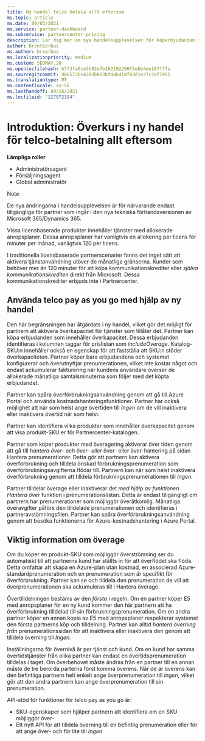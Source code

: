 ```yaml
---
title: Ny handel telco betala allt eftersom
ms.topic: article
ms.date: 09/03/2021
ms.service: partner-dashboard
ms.subservice: partnercenter-pricing
description: Lär dig mer om nya handelsupplevelser för köperbjudanden som möjliggör betalning när du överköper.
author: BrentSerbus
ms.author: brserbus
ms.localizationpriority: medium
ms.custom: SEOMAY.20
ms.openlocfilehash: b7f3fa6ce3b92e7b182192290f5ebb4ee167ff7a
ms.sourcegitcommit: 986573bc4382b803bf4d641df6dd1e37c3af1955
ms.translationtype: MT
ms.contentlocale: sv-SE
ms.lasthandoff: 09/16/2021
ms.locfileid: "127872194"
---
```

# <a name="introduction-new-commerce-overage-for-telco-pay-as-you-go"></a>Introduktion: Överkurs i ny handel för telco-betalning allt eftersom

**Lämpliga roller**

- Administratörsagent
- Försäljningsagent
- Global administratör

> [!NOTE]
> De nya ändringarna i handelsupplevelsen är för närvarande endast tillgängliga för partner som ingår i den nya tekniska förhandsversionen av Microsoft 365/Dynamics 365.

Vissa licensbaserade produkter innehåller tjänster med allokerade anropsplaner. Dessa anropsplaner har vanligtvis en allokering per licens för minuter per månad, vanligtvis 120 per licens.

I traditionella licensbaserade partnerscenarier fanns det inget sätt att aktivera tjänstanvändning utöver de månatliga gränserna. Kunder som behöver mer än 120 minuter för att köpa kommunikationskrediter eller *själva kommunikationskrediten* direkt från Microsoft.  Dessa kommunikationskrediter erbjuds inte i Partnercenter.

## <a name="using-new-commerce-telco-pay-as-you-go"></a>Använda telco pay as you go med hjälp av ny handel ##

Den här begränsningen har åtgärdats i ny handel, vilket gör det möjligt för partnern att aktivera överkapacitet för tjänster som tillåter det. Partner kan köpa erbjudanden som innehåller överkapacitet. Dessa erbjudanden identifieras i kolumnen taggar för prislistan som *includeOverage*. Katalog-SKU:n innehåller också en egenskap för att fastställa att SKU:n stöder överkapaciteten. Partner köper bara erbjudandena och systemet konfigurerar och överutnyttjar prenumerationen, vilket inte kostar något och endast ackumulerar fakturering när kundens användare överser de allokerade månatliga samtalsminuterna som följer med det köpta erbjudandet.

Partner kan spåra överförbrukningsanvändning genom att gå till Azure Portal och använda kostnadshanteringsfunktioner. Partner har också möjlighet att när som helst ange övertiden till *Ingen* om de vill inaktivera eller inaktivera övertid när som helst.

Partner kan identifiera vilka produkter som innehåller överkapacitet genom att visa produkt-SKU:er för Partnercenter-katalogen. 

Partner som köper produkter med överagering aktiverar över tiden genom att gå till *hantera över- och över- eller* över- eller över-hantering på sidan Hantera prenumerationer. Detta gör att partnern kan aktivera överförbrukning och tilldela önskad förbrukningsprenumeration som överförbrukningsavgifterna flödar till. Partnern kan när som helst inaktivera överförbrukning genom att tilldela förbrukningsprenumerationen till *Ingen.*

Partner tilldelar överage eller inaktiverar det *med hjälp av funktionen Hantera över* funktion i prenumerationslistan. Detta är endast tillgängligt om partnern har prenumerationer som möjliggör överåtkomlig. Månatliga överavgifter påförs den tilldelade prenumerationen och identifieras i partneravstämningsfilen. Partner kan spåra överförbrukningsanvändning genom att besöka funktionerna för Azure-kostnadshantering i Azure Portal. 

## <a name="important-details-about-overage"></a>Viktig information om överage ##

Om du köper en produkt-SKU som möjliggör överströmning ser du automatiskt till att partnerns kund har ställts in för att överflödet ska flöda. Detta omfattar att skapa en Azure-plan utan kostnad, en associerad Azure-standardprenumeration och en prenumeration som är specifikt för överförbrukning. Partner kan se och tilldela den prenumeration de vill att överprenumerationen ska ackumuleras till i Hantera överage.

Övertilldelningen bestäms av den *första i* regeln. Om en partner köper E5 med anropsplaner för en ny kund kommer den här partnern att ha överförbrukning tilldelad till sin förbrukningsprenumeration. Om en andra partner köper en annan kopia av E5 med anropsplaner respekterar systemet den första partnerns köp och tilldelning. Partner kan alltid *hantera överning från* prenumerationssidan för att inaktivera eller inaktivera den genom att tilldela överning till *Ingen.*

Inställningarna för övernivå är per tjänst och kund. Om en kund har samma övertidstjänster från olika partner kan endast en övertidsprenumeration tilldelas i taget. Om överbehovet måste ändras från en partner till en annan måste de tre berörda parterna först komma överens. När de är överens kan den befintliga partnern helt enkelt ange överprenumeration till *Ingen,* vilket gör att den andra partnern kan ange överprenumeration till sin prenumeration.

API-stöd för funktioner för telco pay as you go är:

- SKU-egenskaper som hjälper partnern att identifiera om en SKU möjliggör över-
- Ett nytt API för att tilldela överning till en befintlig prenumeration eller för att ange över- och för lite till *Ingen*
